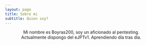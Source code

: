 ```yaml
---
layout: page
title: Sobre mi
subtitle: Quien soy?
---
```

<center>
Mi nombre es Boyras200, soy un aficionado al pentesting. <br>
Actualmente dispongo del eJPTv1. Aprendiendo día tras día.
</center>


